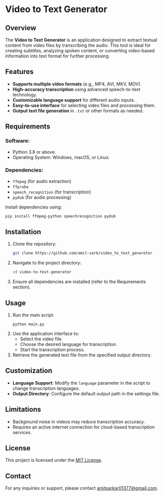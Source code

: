 # Video to Text Generator

## Overview
The **Video to Text Generator** is an application designed to extract textual content from video files by transcribing the audio. This tool is ideal for creating subtitles, analyzing spoken content, or converting video-based information into text format for further processing.

## Features
- **Supports multiple video formats** (e.g., MP4, AVI, MKV, MOV).
- **High-accuracy transcription** using advanced speech-to-text technology.
- **Customizable language support** for different audio inputs.
- **Easy-to-use interface** for selecting video files and processing them.
- **Output text file generation** in `.txt` or other formats as needed.

## Requirements
### Software:
- Python 3.8 or above.
- Operating System: Windows, macOS, or Linux.

### Dependencies:
- `ffmpeg` (for audio extraction)
- `ffprobe`
- `speech_recognition` (for transcription)
- `pydub` (for audio processing)

Install dependencies using:
```bash
pip install ffmpeg-python speechrecognition pydub
```

## Installation
1. Clone the repository:
   ```bash
   git clone https://github.com/amit-sark/video_to_text_genaretor
   ```
2. Navigate to the project directory:
   ```bash
   cd video-to-text-generator
   ```
3. Ensure all dependencies are installed (refer to the Requirements section).

## Usage
1. Run the main script:
   ```
   python main.py
   ```
2. Use the application interface to:
   - Select the video file.
   - Choose the desired language for transcription.
   - Start the transcription process.
3. Retrieve the generated text file from the specified output directory.


## Customization
- **Language Support**: Modify the `language` parameter in the script to change transcription languages.
- **Output Directory**: Configure the default output path in the settings file.

## Limitations
- Background noise in videos may reduce transcription accuracy.
- Requires an active internet connection for cloud-based transcription services.


## License
This project is licensed under the [MIT License](LICENSE).

## Contact
For any inquiries or support, please contact [amitsarkar01377@gmail.com](mailto:amitsarkar01377@gmail.com).